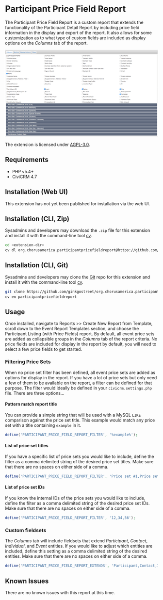# Participant Price Field Report

The Participant Price Field Report is a custom report that extends the functionality of the Participant Detail Report by including price field information in the display and export of the report. It also allows for some customization as to what type of custom fields are included as display options on the _Columns_ tab of the report.

![Screenshot](/images/screenshot.png)

The extension is licensed under [AGPL-3.0](LICENSE.txt).

## Requirements

* PHP v5.4+
* CiviCRM 4.7

## Installation (Web UI)

This extension has not yet been published for installation via the web UI.

## Installation (CLI, Zip)

Sysadmins and developers may download the `.zip` file for this extension and
install it with the command-line tool [cv](https://github.com/civicrm/cv).

```bash
cd <extension-dir>
cv dl org.chorusamerica.participantpricefieldreport@https://github.com/ginkgostreet/org.chorusamerica.participantpricefieldreport/archive/master.zip
```

## Installation (CLI, Git)

Sysadmins and developers may clone the [Git](https://en.wikipedia.org/wiki/Git) repo for this extension and
install it with the command-line tool [cv](https://github.com/civicrm/cv).

```bash
git clone https://github.com/ginkgostreet/org.chorusamerica.participantpricefieldreport.git
cv en participantpricefieldreport
```

## Usage

Once installed, navigate to Reports >> Create New Report from Template, scroll down to the Event Report Templates section, and choose the Participant Listing (with Price Fields) report. By default, all event price sets are added as collapsible groups in the _Columns_ tab of the report criteria. No price fields are included for display in the report by default, you will need to select a few price fields to get started.

### Filtering Price Sets
When no price set filter has been defined, all event price sets are added as options for display in the report. If you have a lot of price sets but only need a few of them to be available on the report, a filter can be defined for that purpose. The filter would ideally be defined in your `civicrm.settings.php` file. There are three options...

#### Pattern match report title
You can provide a simple string that will be used with a MySQL `LIKE` comparison against the price set title. This example would match any price set with a title containing `example` in it.
```php
define('PARTICIPANT_PRICE_FIELD_REPORT_FILTER', '%example%');
```

#### List of price set titles
If you have a specific list of price sets you would like to include, define the filter as a comma delimited string of the desired price set titles. Make sure that there are no spaces on either side of a comma.
```php
define('PARTICIPANT_PRICE_FIELD_REPORT_FILTER', 'Price set #1,Price set #2,Price set #3');
```

#### List of price set IDs
If you know the internal IDs of the price sets you would like to include, define the filter as a comma delimited string of the desired price set IDs. Make sure that there are no spaces on either side of a comma.
```php
define('PARTICIPANT_PRICE_FIELD_REPORT_FILTER', '12,34,56');
```

### Custom fieldsets
The _Columns_ tab will include fieldsets that extend _Participant_, _Contact_, _Individual_, and _Event_ entities. If you would like to adjust which entities are included, define this setting as a comma delimited string of the desired entities. Make sure that there are no spaces on either side of a comma.
```php
define('PARTICIPANT_PRICE_FIELD_REPORT_EXTENDS', 'Participant,Contact,Individual,Event');
```

## Known Issues

There are no known issues with this report at this time.